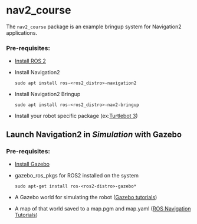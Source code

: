 # nav2_course

The `nav2_course` package is an example bringup system for Navigation2 applications.

### Pre-requisites:
* [Install ROS 2](https://index.ros.org/doc/ros2/Installation/Eloquent/)
* Install Navigation2

    ```sudo apt install ros-<ros2_distro>-navigation2```

* Install Navigation2 Bringup

    ```sudo apt install ros-<ros2_distro>-nav2-bringup```

* Install your robot specific package (ex:[Turtlebot 3](http://emanual.robotis.com/docs/en/platform/turtlebot3/ros2/))

## Launch Navigation2 in *Simulation* with Gazebo
### Pre-requisites:

* [Install Gazebo](http://gazebosim.org/tutorials?tut=install_ubuntu&cat=install)
* gazebo_ros_pkgs for ROS2 installed on the system

    ```sudo apt-get install ros-<ros2-distro>-gazebo*```
* A Gazebo world for simulating the robot ([Gazebo tutorials](http://gazebosim.org/tutorials?tut=quick_start))
* A map of that world saved to a map.pgm and map.yaml ([ROS Navigation Tutorials](https://github.com/ros-planning/navigation2/tree/master/doc/use_cases))
